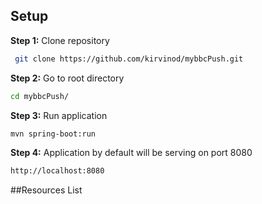 ## Setup

**Step 1:**  Clone repository

```sh
 git clone https://github.com/kirvinod/mybbcPush.git
```

**Step 2:** Go to root directory

```sh
cd mybbcPush/
```

**Step 3:** Run application

```sh
mvn spring-boot:run
```

**Step 4:** Application by default will be serving on port 8080

```sh
http://localhost:8080
```

##Resources List

